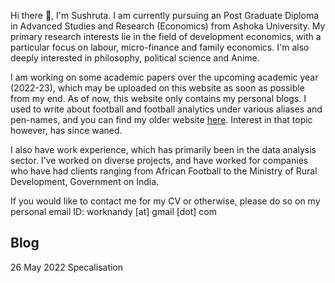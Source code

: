 Hi there 👋, I'm Sushruta. I am currently pursuing an Post Graduate Diploma in Advanced Studies and Research (Economics) from Ashoka University. My primary research interests lie in the field of development economics, with a particular focus on labour, micro-finance and family economics. I'm also deeply interested in philosophy, political science and Anime. 

I am working on some academic papers over the upcoming academic year (2022-23), which may be uploaded on this website as soon as possible from my end. As of now, this website only contains my personal blogs. I used to write about football and football analytics under various aliases and pen-names, and you can find my older website [here](https://nandy47.github.io/blog/). Interest in that topic however, has since waned.

I also have work experience, which has primarily been in the data analysis sector. I've worked on diverse projects, and have worked for companies who have had clients ranging from African Football to the Ministry of Rural Development, Government on India.

If you would like to contact me for my CV or otherwise, please do so on my personal email ID:
worknandy [at] gmail [dot] com

## Blog
26 May 2022     Specalisation
